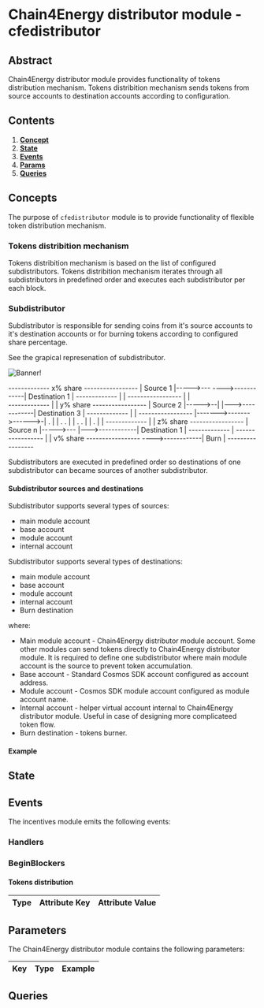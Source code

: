 # Chain4Energy distributor module - cfedistributor

## Abstract

Chain4Energy distributor module provides functionality of tokens distribution mechanism. Tokens distribition mechanism sends tokens from source accounts to destination accounts according to configuration. 

## Contents

1. **[Concept](#concepts)**
2. **[State](#state)**
4. **[Events](#events)**
6. **[Params](#parameters)**
8. **[Queries](#queries)**

## Concepts

The purpose of `cfedistributor` module is to provide functionality of flexible token distribution mechanism.

### Tokens distribition mechanism

Tokens distribition mechanism is based on the list of configured subdistributors.
Tokens distribition mechanism iterates through all subdistributors in predefined order and executes each subdistributor per each block. 

### Subdistributor

Subdistributor is responsible for sending coins from it's source accounts to it's destination accounts or for burning tokens according to configured share percentage.

See the grapical represenation of subdistributor.

![Banner!](./../../docs/modules/cfedistributor/subdistributor.svg)

-------------                                     x% share     -----------------
|  Source 1 |----->---                        ---->------------| Destination 1 |
-------------        |                        |                -----------------
                     |                        |       
-------------        |                        |   y% share     -----------------
|  Source 2 |----->--|                        |--->------------| Destination 3 |
-------------        |                        |                -----------------
                     |------->------->------>-|
      .              |                        |                        .
      .              |                        |                        .
      .              |                        |                        .
                     |                        |
-------------        |                        |   z% share     -----------------
|  Source n |----->---                        |--->------------| Destination 1 |
-------------                                 |                -----------------
                                              |
                                              |   v% share     -----------------
                                              ---->------------|     Burn      |
                                                               -----------------

Subdistributors are executed in predefined order so destinations of one subdistributor can became sources of another subdistributor.

#### Subdistributor sources and destinations

Subdistributor supports several types of sources:
* main module account
* base account
* module account
* internal account

Subdistributor supports several types of destinations:
* main module account
* base account
* module account
* internal account
* Burn destination

where:
* Main module account - Chain4Energy distributor module account. Some other modules can send tokens directly to Chain4Energy distributor module. It is required to define one subdistributor where main module account is the source to prevent token accumulation.
* Base account - Standard Cosmos SDK account configured as account address.
* Module account - Cosmos SDK module account configured as module account name.
* Internal account - helper virtual account internal to Chain4Energy distributor module. Useful in case of designing more complicateed token flow.
* Burn destination - tokens burner.

#### Example

## State

## Events

The incentives module emits the following events:

### Handlers

### BeginBlockers

#### Tokens distribution

| Type         | Attribute Key | Attribute Value |
| ------------ | ------------- | --------------- |

## Parameters

The Chain4Energy distributor module contains the following parameters:

| Key                  | Type   | Example  |
| -------------------- | ------ | -------- |


## Queries

